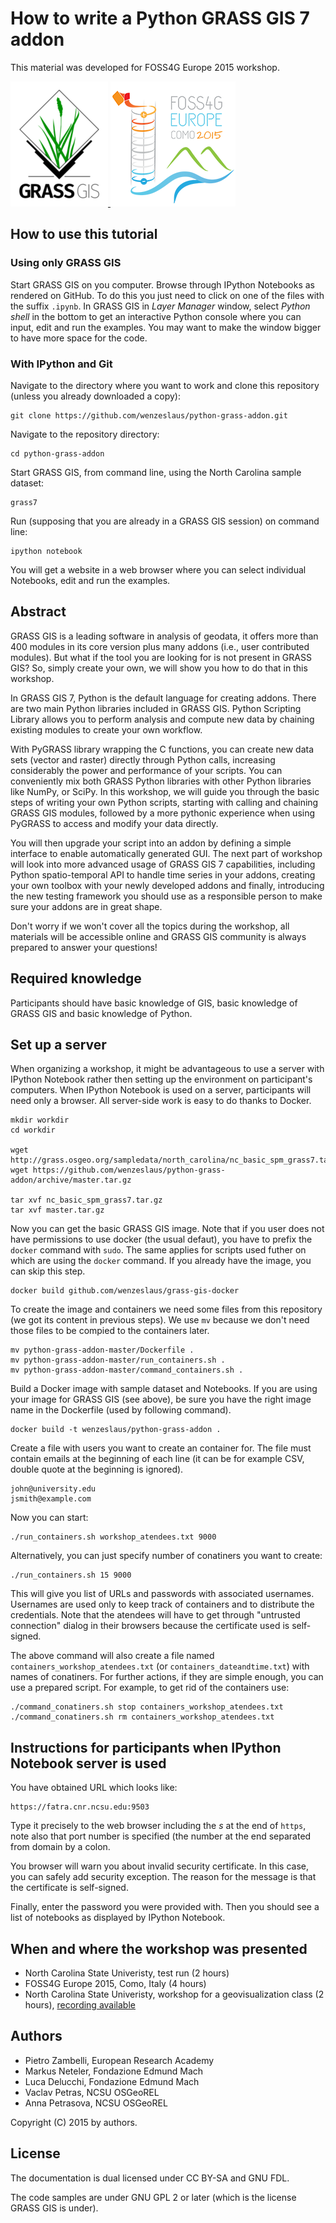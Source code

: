 # How to write a Python GRASS GIS 7 addon

This material was developed for FOSS4G Europe 2015 workshop.

<a href='http://grass.osgeo.org' target='_blank'>
 <img src="grass_gis_logo.png" alt="GRASS GIS logo" />
</a>
<a href='http://europe.foss4g.org/2015/' target='_blank'>
 <img src="foss4g_europe_2015_logo.png" alt="FOSS4G-E 2015 logo" />
</a>

## How to use this tutorial

### Using only GRASS GIS

Start GRASS GIS on you computer. Browse through IPython Notebooks as rendered on GitHub.
To do this you just need to click on one of the files with the suffix `.ipynb`.
In GRASS GIS in *Layer Manager* window, select *Python shell* in the bottom
to get an interactive Python console where you can input, edit and run the examples.
You may want to make the window bigger to have more space for the code.

### With IPython and Git

Navigate to the directory where you want to work and clone this
repository (unless you already downloaded a copy):

    git clone https://github.com/wenzeslaus/python-grass-addon.git

Navigate to the repository directory:

    cd python-grass-addon

Start GRASS GIS, from command line, using the North Carolina sample dataset:

    grass7

Run (supposing that you are already in a GRASS GIS session) on command line:

    ipython notebook

You will get a website in a web browser where you can select individual Notebooks,
edit and run the examples.


## Abstract

GRASS GIS is a leading software in analysis of geodata, it offers more than 400 modules in its core version plus many addons (i.e., user contributed modules). But what if the tool you are looking for is not present in GRASS GIS? So, simply create your own, we will show you how to do that in this workshop.

In GRASS GIS 7, Python is the default language for creating addons. There are two main Python libraries included in GRASS GIS. Python Scripting Library allows you to perform analysis and compute new data by chaining existing modules to create your own workflow.

With PyGRASS library wrapping the C functions, you can create new data sets (vector and raster) directly through Python calls, increasing considerably the power and performance of your scripts. You can conveniently mix both GRASS Python libraries with other Python libraries like NumPy, or SciPy. In this workshop, we will guide you through the basic steps of writing your own Python scripts, starting with calling and chaining GRASS GIS modules, followed by a more pythonic experience when using PyGRASS to access and modify your data directly.

You will then upgrade your script into an addon by defining a simple interface to enable automatically generated GUI. The next part of workshop will look into more advanced usage of GRASS GIS 7 capabilities, including Python spatio-temporal API to handle time series in your addons, creating your own toolbox with your newly developed addons and finally, introducing the new testing framework you should use as a responsible person to make sure your addons are in great shape.

Don't worry if we won't cover all the topics during the workshop, all materials will be accessible online and GRASS GIS community is always prepared to answer your questions!


## Required knowledge

Participants should have basic knowledge of GIS, basic knowledge of GRASS GIS and basic knowledge of Python.


## Set up a server

When organizing a workshop, it might be advantageous to use a server with IPython Notebook
rather then setting up the environment on participant's computers. When IPython Notebook
is used on a server, participants will need only a browser. All server-side work is easy
to do thanks to Docker.

    mkdir workdir
    cd workdir

    wget http://grass.osgeo.org/sampledata/north_carolina/nc_basic_spm_grass7.tar.gz
    wget https://github.com/wenzeslaus/python-grass-addon/archive/master.tar.gz

    tar xvf nc_basic_spm_grass7.tar.gz
    tar xvf master.tar.gz

Now you can get the basic GRASS GIS image. Note that if you user does not have permissions
to use docker (the usual defaut), you have to prefix the `docker` command with `sudo`. The same applies for scripts used futher on which are using the `docker` command. If you already have the image, you can skip this step.

    docker build github.com/wenzeslaus/grass-gis-docker

To create the image and containers we need some files from this repository (we got its content in previous steps). We use `mv` because we don't need those files to be compied to the containers later.

    mv python-grass-addon-master/Dockerfile .
    mv python-grass-addon-master/run_containers.sh .
    mv python-grass-addon-master/command_containers.sh .

Build a Docker image with sample dataset and Notebooks. If you are using your image for GRASS GIS (see above), be sure you have the right image name in the Dockerfile (used by following command).

    docker build -t wenzeslaus/python-grass-addon .

Create a file with users you want to create an container for. The file must contain
emails at the beginning of each line (it can be for example CSV, double quote at the beginning
is ignored).

    john@university.edu
    jsmith@example.com

Now you can start:

    ./run_containers.sh workshop_atendees.txt 9000

Alternatively, you can just specify number of conatiners you want to create:

    ./run_containers.sh 15 9000

This will give you list of URLs and passwords with associated usernames. Usernames are
used only to keep track of containers and to distribute the credentials. Note that
the atendees will have to get through "untrusted connection" dialog in their browsers
because the certificate used is self-signed.

The above command will also create a file named `containers_workshop_atendees.txt`
(or `containers_dateandtime.txt`) with names of conatiners.
For further actions, if they are simple enough,
you can use a prepared script. For example, to get rid of the containers use:

    ./command_conatiners.sh stop containers_workshop_atendees.txt
    ./command_conatiners.sh rm containers_workshop_atendees.txt


## Instructions for participants when IPython Notebook server is used

You have obtained URL which looks like:

    https://fatra.cnr.ncsu.edu:9503

Type it precisely to the web browser including the *s* at the end of
`https`, note also that port number is specified (the number at the end
separated from domain by a colon.

You browser will warn you about invalid security certificate. In this
case, you can safely add security exception. The reason for
the message is that the certificate is self-signed.

Finally, enter the password you were provided with. Then you should
see a list of notebooks as displayed by IPython Notebook.


## When and where the workshop was presented

* North Carolina State Univeristy, test run (2 hours)
* FOSS4G Europe 2015, Como, Italy (4 hours)
* North Carolina State Univeristy, workshop for a geovisualization class (2 hours), [recording available](https://www.youtube.com/watch?v=PX2UpMhp2hc)


## Authors

* Pietro Zambelli, European Research Academy
* Markus Neteler, Fondazione Edmund Mach
* Luca Delucchi, Fondazione Edmund Mach
* Vaclav Petras, NCSU OSGeoREL
* Anna Petrasova, NCSU OSGeoREL

Copyright (C) 2015 by authors.


## License

The documentation is dual licensed under CC BY-SA and GNU FDL.

The code samples are under GNU GPL 2 or later
(which is the license GRASS GIS is under).
